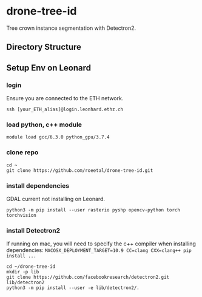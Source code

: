 # drone-tree-id

Tree crown instance segmentation with Detectron2.

## Directory Structure

## Setup Env on Leonard

### login
Ensure you are connected to the ETH network.
```
ssh [your_ETH_alias]@login.leonhard.ethz.ch
```

### load python, c++ module
```
module load gcc/6.3.0 python_gpu/3.7.4
```

### clone repo
```
cd ~
git clone https://github.com/roeetal/drone-tree-id.git
```

### install dependencies
GDAL current not installing on Leonard.
```
python3 -m pip install --user rasterio pyshp opencv-python torch torchvision
```

### install Detectron2 
If running on mac, you will need to specify the c++ compiler when installing dependencies: `MACOSX_DEPLOYMENT_TARGET=10.9 CC=clang CXX=clang++ pip install ...`
```
cd ~/drone-tree-id
mkdir -p lib
git clone https://github.com/facebookresearch/detectron2.git lib/detectron2
python3 -m pip install --user -e lib/detectron2/.
```
